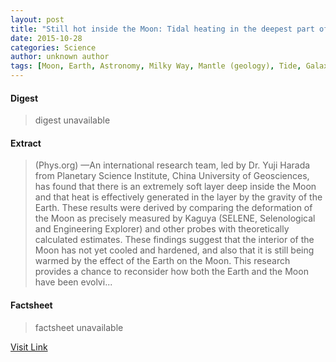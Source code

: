 ```yaml
---
layout: post
title: "Still hot inside the Moon: Tidal heating in the deepest part of the lunar mantle"
date: 2015-10-28
categories: Science
author: unknown author
tags: [Moon, Earth, Astronomy, Milky Way, Mantle (geology), Tide, Galaxy, Tidal force, Gravity, SELENE, Star, Saturn, Orbit, Sun, Orbit of the Moon, Internal structure of the Moon, Hubble Space Telescope, Planetary core, Physical sciences, Outer space, Space science, Planetary science]
---
```



#### Digest
>digest unavailable

#### Extract
>(Phys.org) —An international research team, led by Dr. Yuji Harada from Planetary Science Institute, China University of Geosciences, has found that there is an extremely soft layer deep inside the Moon and that heat is effectively generated in the layer by the gravity of the Earth. These results were derived by comparing the deformation of the Moon as precisely measured by Kaguya (SELENE, Selenological and Engineering Explorer) and other probes with theoretically calculated estimates. These findings suggest that the interior of the Moon has not yet cooled and hardened, and also that it is still being warmed by the effect of the Earth on the Moon. This research provides a chance to reconsider how both the Earth and the Moon have been evolvi...

#### Factsheet
>factsheet unavailable

[Visit Link](http://phys.org/news326692241.html)


